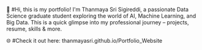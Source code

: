 👋 #Hi, this is my portfolio!
I'm Thanmaya Sri Sigireddi, a passionate Data Science graduate student exploring the world of AI, Machine Learning, and Big Data.
This is a quick glimpse into my professional journey – projects, resume, skills & more.

🌐 #Check it out here:
thanmayasri.github.io/Portfolio_Website
